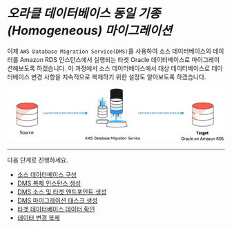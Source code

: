 # ***오라클 데이터베이스 동일 기종 (Homogeneous) 마이그레이션***

이제 ```AWS Database Migration Service(DMS)```를 사용하여 소스 데이터베이스의 데이터를 Amazon RDS 인스턴스에서 실행되는 타겟 Oracle 데이터베이스로 마이그레이션해보도록 하겠습니다. 이 과정에서 소스 데이터베이스에서 대상 데이터베이스로 데이터베이스 변경 사항을 지속적으로 복제하기 위한 설정도 알아보도록 하겠습니다.

![Oracle 데이터베이스 마이그레이션 Overview](./images/oracle-migration-overview.png)

---

다음 단계로 진행하세요.

- [소스 데이터베이스 구성](./Configure-Source-Database.md)
- [DMS 복제 인스턴스 생성](./Create-DMS-Replication-Instance.md)
- [DMS 소스 및 타겟 엔드포인트 생성](./Create-DMS-Source-and-Target-Endpoints.md)
- [DMS 마이그레이션 태스크 생성](./Create-DMS-Migration-Task.md)
- [타겟 데이터베이스 데이터 확인](./Inspect-Target-Database-Data.md)
- [데이터 변경 복제](./Replicate-Data-Changes.md)
